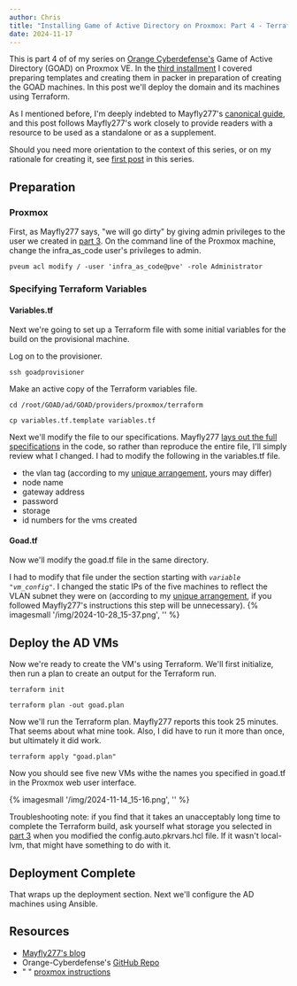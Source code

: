 ```yaml
---
author: Chris
title: "Installing Game of Active Directory on Proxmox: Part 4 - Terraform"
date: 2024-11-17
---
```


This is part 4 of of my series on [Orange Cyberdefense's](https://github.com/Orange-Cyberdefense/GOAD/tree/main) Game of Active Directory (GOAD) on Proxmox VE. In the [third installment](https://christopherbauer.org/blog/2024-11-14-templates) I covered preparing templates and creating them in packer in preparation of creating the GOAD machines. In this post we'll deploy the domain and its machines using Terraform.

As I mentioned before, I'm deeply indebted to Mayfly277's [canonical guide](https://mayfly277.github.io/posts/GOAD-on-proxmox-part1-install/?ref=benheater.com), and this post follows Mayfly277's work closely to provide readers with a resource to be used as a standalone or as a supplement.

Should you need more orientation to the context of this series, or on my rationale for creating it, see [first post](https://christopherbauer.org/blog/2024-11-08-GOAD-networking) in this series.

## Preparation

### Proxmox

First, as Mayfly277 says, "we will go dirty" by giving admin privileges to the user we created in [part 3](https://christopherbauer.org/blog/2024-11-14-templates). On the command line of the Proxmox machine, change the infra_as_code user's privileges to admin.

```
pveum acl modify / -user 'infra_as_code@pve' -role Administrator
```

### Specifying Terraform Variables

#### Variables.tf

Next we're going to set up a Terraform file with some initial variables for the build on the provisional machine.

Log on to the provisioner.

```
ssh goadprovisioner
```

Make an active copy of the Terraform variables file.

```
cd /root/GOAD/ad/GOAD/providers/proxmox/terraform
```

```
cp variables.tf.template variables.tf
```

Next we'll modify the file to our specifications. Mayfly277 [lays out the full specifications](https://mayfly277.github.io/posts/GOAD-on-proxmox-part3-terraform/#configure-terraform) in the code, so rather than reproduce the entire file, I'll simply review what I changed. I had to modify the following in the variables.tf file.

- the vlan tag (according to my [unique arrangement](https://christopherbauer.org/blog/2024-11-08-GOAD-networking), yours may differ)
- node name
- gateway address
- password
- storage
- id numbers for the vms created

#### Goad.tf

Now we'll modify the goad.tf file in the same directory.

I had to modify that file under the section starting with _`variable "vm_config"`_. I changed the static IPs of the five machines to reflect the VLAN subnet they were on (according to my [unique arrangement](https://christopherbauer.org/blog/2024-11-08-GOAD-networking), if you followed Mayfly277's instructions this step will be unnecessary).
{% imagesmall '/img/2024-10-28_15-37.png', '' %}

## Deploy the AD VMs

Now we're ready to create the VM's using Terraform. We'll first initialize, then run a plan to create an output for the Terraform run.

```
terraform init
```

```
terraform plan -out goad.plan
```

Now we'll run the Terraform plan. Mayfly277 reports this took 25 minutes. That seems about what mine took. Also, I did have to run it more than once, but ultimately it did work.

```
terraform apply "goad.plan"
```

Now you should see five new VMs withe the names you specified in goad.tf in the Proxmox web user interface.

{% imagesmall '/img/2024-11-14_15-16.png', '' %}

Troubleshooting note: if you find that it takes an unacceptably long time to complete the Terraform build, ask yourself what storage you selected in [part 3](https://christopherbauer.org/blog/2024-11-14-templates) when you modified the config.auto.pkrvars.hcl file. If it wasn't local-lvm, that might have something to do with it.

## Deployment Complete

That wraps up the deployment section. Next we'll configure the AD machines using Ansible.

## Resources

- [Mayfly277's blog](https://mayfly277.github.io/posts/GOAD-on-proxmox-part1-install/?ref=benheater.com)
- Orange-Cyberdefense's [GitHub Repo](https://github.com/Orange-Cyberdefense/GOAD)
- " " [proxmox instructions](https://github.com/Orange-Cyberdefense/GOAD/blob/main/docs/install_with_proxmox.md)
